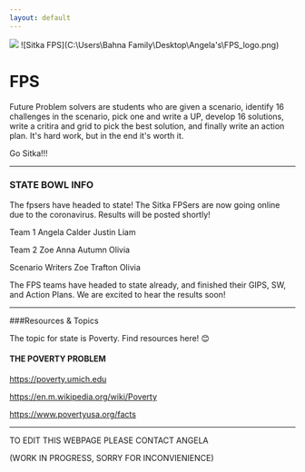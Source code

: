 ```yaml
---
layout: default
---
```

<img src= "FPS_logo.jpg" />
![Sitka FPS](C:\Users\Bahna Family\Desktop\Angela's\FPS_logo.png)

# FPS

Future Problem solvers are students who are given a scenario, identify 16 challenges in the scenario, pick one and write a UP, develop 16 solutions, write a critira and grid to pick the best solution, and finally write an action plan. It's hard work, but in the end it's worth it.

Go Sitka!!!
* * *

### STATE BOWL INFO
The fpsers have headed to state! The Sitka FPSers are now going online due to the coronavirus. Results will be posted shortly!

Team 1
Angela 
Calder 
Justin 
Liam 

Team 2 
Zoe 
Anna 
Autumn
Olivia

Scenario Writers
Zoe Trafton
Olivia

The FPS teams have headed to state already, and finished their GIPS, SW, and Action Plans. We are excited to hear the results soon!
* * *
###Resources & Topics

The topic for state is Poverty. Find resources here! 😊 

#### THE POVERTY PROBLEM

https://poverty.umich.edu

https://en.m.wikipedia.org/wiki/Poverty

https://www.povertyusa.org/facts

* * *
TO EDIT THIS WEBPAGE PLEASE CONTACT ANGELA

(WORK IN PROGRESS, SORRY FOR INCONVIENIENCE)
